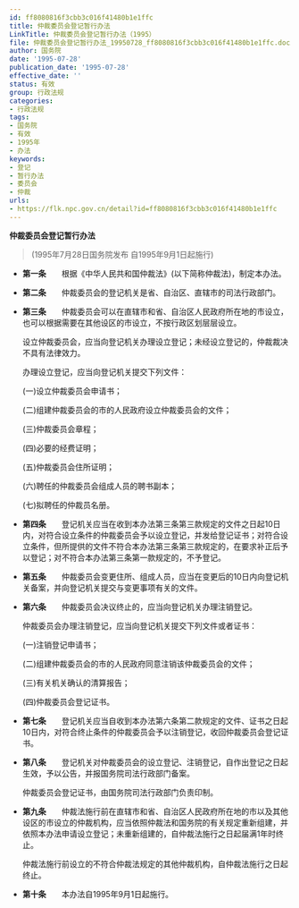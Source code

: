 ```yaml
---
id: ff8080816f3cbb3c016f41480b1e1ffc
title: 仲裁委员会登记暂行办法
LinkTitle: 仲裁委员会登记暂行办法（1995）
file: 仲裁委员会登记暂行办法_19950728_ff8080816f3cbb3c016f41480b1e1ffc.docx
author: 国务院
date: '1995-07-28'
publication_date: '1995-07-28'
effective_date: ''
status: 有效
group: 行政法规
categories:
- 行政法规
tags:
- 国务院
- 有效
- 1995年
- 办法
keywords:
- 登记
- 暂行办法
- 委员会
- 仲裁
urls:
- https://flk.npc.gov.cn/detail?id=ff8080816f3cbb3c016f41480b1e1ffc
---
```


**仲裁委员会登记暂行办法**

> (1995年7月28日国务院发布 自1995年9月1日起施行)

- **第一条**　　根据《中华人民共和国仲裁法》(以下简称仲裁法)，制定本办法。

- **第二条**　　仲裁委员会的登记机关是省、自治区、直辖市的司法行政部门。

- **第三条**　　仲裁委员会可以在直辖市和省、自治区人民政府所在地的市设立，也可以根据需要在其他设区的市设立，不按行政区划层层设立。

  设立仲裁委员会，应当向登记机关办理设立登记；未经设立登记的，仲裁裁决不具有法律效力。

  办理设立登记，应当向登记机关提交下列文件：

  (一)设立仲裁委员会申请书；

  (二)组建仲裁委员会的市的人民政府设立仲裁委员会的文件；

  (三)仲裁委员会章程；

  (四)必要的经费证明；

  (五)仲裁委员会住所证明；

  (六)聘任的仲裁委员会组成人员的聘书副本；

  (七)拟聘任的仲裁员名册。

- **第四条**　　登记机关应当在收到本办法第三条第三款规定的文件之日起10日内，对符合设立条件的仲裁委员会予以设立登记，并发给登记证书；对符合设立条件，但所提供的文件不符合本办法第三条第三款规定的，在要求补正后予以登记；对不符合本办法第三条第一款规定的，不予登记。

- **第五条**　　仲裁委员会变更住所、组成人员，应当在变更后的10日内向登记机关备案，并向登记机关提交与变更事项有关的文件。

- **第六条**　　仲裁委员会决议终止的，应当向登记机关办理注销登记。

  仲裁委员会办理注销登记，应当向登记机关提交下列文件或者证书：

  (一)注销登记申请书；

  (二)组建仲裁委员会的市的人民政府同意注销该仲裁委员会的文件；

  (三)有关机关确认的清算报告；

  (四)仲裁委员会登记证书。

- **第七条**　　登记机关应当自收到本办法第六条第二款规定的文件、证书之日起10日内，对符合终止条件的仲裁委员会予以注销登记，收回仲裁委员会登记证书。

- **第八条**　　登记机关对仲裁委员会的设立登记、注销登记，自作出登记之日起生效，予以公告，并报国务院司法行政部门备案。

  仲裁委员会登记证书，由国务院司法行政部门负责印制。

- **第九条**　　仲裁法施行前在直辖市和省、自治区人民政府所在地的市以及其他设区的市设立的仲裁机构，应当依照仲裁法和国务院的有关规定重新组建，并依照本办法申请设立登记；未重新组建的，自仲裁法施行之日起届满1年时终止。

  仲裁法施行前设立的不符合仲裁法规定的其他仲裁机构，自仲裁法施行之日起终止。

- **第十条**　　本办法自1995年9月1日起施行。

